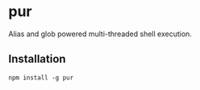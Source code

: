 # pur

Alias and glob powered multi-threaded shell execution.

## Installation 

```
npm install -g pur
```
